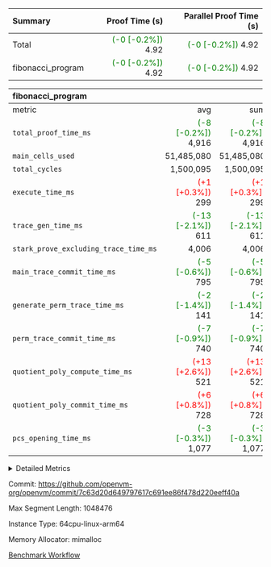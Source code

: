 | Summary | Proof Time (s) | Parallel Proof Time (s) |
|:---|---:|---:|
| Total | <span style='color: green'>(-0 [-0.2%])</span> 4.92 | <span style='color: green'>(-0 [-0.2%])</span> 4.92 |
| fibonacci_program | <span style='color: green'>(-0 [-0.2%])</span> 4.92 | <span style='color: green'>(-0 [-0.2%])</span> 4.92 |


| fibonacci_program |||||
|:---|---:|---:|---:|---:|
|metric|avg|sum|max|min|
| `total_proof_time_ms ` | <span style='color: green'>(-8 [-0.2%])</span> 4,916 | <span style='color: green'>(-8 [-0.2%])</span> 4,916 | <span style='color: green'>(-8 [-0.2%])</span> 4,916 | <span style='color: green'>(-8 [-0.2%])</span> 4,916 |
| `main_cells_used     ` |  51,485,080 |  51,485,080 |  51,485,080 |  51,485,080 |
| `total_cycles        ` |  1,500,095 |  1,500,095 |  1,500,095 |  1,500,095 |
| `execute_time_ms     ` | <span style='color: red'>(+1 [+0.3%])</span> 299 | <span style='color: red'>(+1 [+0.3%])</span> 299 | <span style='color: red'>(+1 [+0.3%])</span> 299 | <span style='color: red'>(+1 [+0.3%])</span> 299 |
| `trace_gen_time_ms   ` | <span style='color: green'>(-13 [-2.1%])</span> 611 | <span style='color: green'>(-13 [-2.1%])</span> 611 | <span style='color: green'>(-13 [-2.1%])</span> 611 | <span style='color: green'>(-13 [-2.1%])</span> 611 |
| `stark_prove_excluding_trace_time_ms` |  4,006 |  4,006 |  4,006 |  4,006 |
| `main_trace_commit_time_ms` | <span style='color: green'>(-5 [-0.6%])</span> 795 | <span style='color: green'>(-5 [-0.6%])</span> 795 | <span style='color: green'>(-5 [-0.6%])</span> 795 | <span style='color: green'>(-5 [-0.6%])</span> 795 |
| `generate_perm_trace_time_ms` | <span style='color: green'>(-2 [-1.4%])</span> 141 | <span style='color: green'>(-2 [-1.4%])</span> 141 | <span style='color: green'>(-2 [-1.4%])</span> 141 | <span style='color: green'>(-2 [-1.4%])</span> 141 |
| `perm_trace_commit_time_ms` | <span style='color: green'>(-7 [-0.9%])</span> 740 | <span style='color: green'>(-7 [-0.9%])</span> 740 | <span style='color: green'>(-7 [-0.9%])</span> 740 | <span style='color: green'>(-7 [-0.9%])</span> 740 |
| `quotient_poly_compute_time_ms` | <span style='color: red'>(+13 [+2.6%])</span> 521 | <span style='color: red'>(+13 [+2.6%])</span> 521 | <span style='color: red'>(+13 [+2.6%])</span> 521 | <span style='color: red'>(+13 [+2.6%])</span> 521 |
| `quotient_poly_commit_time_ms` | <span style='color: red'>(+6 [+0.8%])</span> 728 | <span style='color: red'>(+6 [+0.8%])</span> 728 | <span style='color: red'>(+6 [+0.8%])</span> 728 | <span style='color: red'>(+6 [+0.8%])</span> 728 |
| `pcs_opening_time_ms ` | <span style='color: green'>(-3 [-0.3%])</span> 1,077 | <span style='color: green'>(-3 [-0.3%])</span> 1,077 | <span style='color: green'>(-3 [-0.3%])</span> 1,077 | <span style='color: green'>(-3 [-0.3%])</span> 1,077 |



<details>
<summary>Detailed Metrics</summary>

| group | num_segments | keygen_time_ms | commit_exe_time_ms |
| --- | --- | --- | --- |
| fibonacci_program | 1 | 396 | 5 | 

| group | air_name | quotient_deg | interactions | constraints |
| --- | --- | --- | --- | --- |
| fibonacci_program | AccessAdapterAir<16> | 4 | 5 | 11 | 
| fibonacci_program | AccessAdapterAir<2> | 4 | 5 | 11 | 
| fibonacci_program | AccessAdapterAir<32> | 4 | 5 | 11 | 
| fibonacci_program | AccessAdapterAir<4> | 4 | 5 | 11 | 
| fibonacci_program | AccessAdapterAir<64> | 4 | 5 | 11 | 
| fibonacci_program | AccessAdapterAir<8> | 4 | 5 | 11 | 
| fibonacci_program | BitwiseOperationLookupAir<8> | 2 | 2 | 4 | 
| fibonacci_program | MemoryMerkleAir<8> | 4 | 4 | 38 | 
| fibonacci_program | PersistentBoundaryAir<8> | 4 | 3 | 5 | 
| fibonacci_program | PhantomAir | 4 | 3 | 4 | 
| fibonacci_program | Poseidon2PeripheryAir<BabyBearParameters>, 1> | 2 | 1 | 286 | 
| fibonacci_program | ProgramAir | 1 | 1 | 4 | 
| fibonacci_program | RangeTupleCheckerAir<2> | 1 | 1 | 4 | 
| fibonacci_program | Rv32HintStoreAir | 4 | 19 | 21 | 
| fibonacci_program | VariableRangeCheckerAir | 1 | 1 | 4 | 
| fibonacci_program | VmAirWrapper<Rv32BaseAluAdapterAir, BaseAluCoreAir<4, 8> | 4 | 19 | 30 | 
| fibonacci_program | VmAirWrapper<Rv32BaseAluAdapterAir, LessThanCoreAir<4, 8> | 4 | 17 | 35 | 
| fibonacci_program | VmAirWrapper<Rv32BaseAluAdapterAir, ShiftCoreAir<4, 8> | 4 | 23 | 84 | 
| fibonacci_program | VmAirWrapper<Rv32BranchAdapterAir, BranchEqualCoreAir<4> | 4 | 11 | 17 | 
| fibonacci_program | VmAirWrapper<Rv32BranchAdapterAir, BranchLessThanCoreAir<4, 8> | 4 | 13 | 32 | 
| fibonacci_program | VmAirWrapper<Rv32CondRdWriteAdapterAir, Rv32JalLuiCoreAir> | 4 | 10 | 15 | 
| fibonacci_program | VmAirWrapper<Rv32JalrAdapterAir, Rv32JalrCoreAir> | 4 | 16 | 16 | 
| fibonacci_program | VmAirWrapper<Rv32LoadStoreAdapterAir, LoadSignExtendCoreAir<4, 8> | 4 | 18 | 21 | 
| fibonacci_program | VmAirWrapper<Rv32LoadStoreAdapterAir, LoadStoreCoreAir<4> | 4 | 17 | 27 | 
| fibonacci_program | VmAirWrapper<Rv32MultAdapterAir, DivRemCoreAir<4, 8> | 4 | 25 | 72 | 
| fibonacci_program | VmAirWrapper<Rv32MultAdapterAir, MulHCoreAir<4, 8> | 4 | 24 | 23 | 
| fibonacci_program | VmAirWrapper<Rv32MultAdapterAir, MultiplicationCoreAir<4, 8> | 4 | 19 | 13 | 
| fibonacci_program | VmAirWrapper<Rv32RdWriteAdapterAir, Rv32AuipcCoreAir> | 4 | 11 | 12 | 
| fibonacci_program | VmConnectorAir | 4 | 3 | 8 | 

| group | air_name | segment | rows | prep_cols | perm_cols | main_cols | cells |
| --- | --- | --- | --- | --- | --- | --- | --- |
| fibonacci_program | AccessAdapterAir<8> | 0 | 32 |  | 12 | 17 | 928 | 
| fibonacci_program | BitwiseOperationLookupAir<8> | 0 | 65,536 | 3 | 8 | 2 | 655,360 | 
| fibonacci_program | MemoryMerkleAir<8> | 0 | 256 |  | 12 | 32 | 11,264 | 
| fibonacci_program | PersistentBoundaryAir<8> | 0 | 32 |  | 8 | 20 | 896 | 
| fibonacci_program | PhantomAir | 0 | 2 |  | 8 | 6 | 28 | 
| fibonacci_program | Poseidon2PeripheryAir<BabyBearParameters>, 1> | 0 | 256 |  | 8 | 300 | 78,848 | 
| fibonacci_program | ProgramAir | 0 | 4,096 |  | 8 | 10 | 73,728 | 
| fibonacci_program | RangeTupleCheckerAir<2> | 0 | 524,288 | 2 | 8 | 1 | 4,718,592 | 
| fibonacci_program | Rv32HintStoreAir | 0 | 4 |  | 24 | 32 | 224 | 
| fibonacci_program | VariableRangeCheckerAir | 0 | 262,144 | 2 | 8 | 1 | 2,359,296 | 
| fibonacci_program | VmAirWrapper<Rv32BaseAluAdapterAir, BaseAluCoreAir<4, 8> | 0 | 1,048,576 |  | 28 | 36 | 67,108,864 | 
| fibonacci_program | VmAirWrapper<Rv32BaseAluAdapterAir, LessThanCoreAir<4, 8> | 0 | 524,288 |  | 24 | 37 | 31,981,568 | 
| fibonacci_program | VmAirWrapper<Rv32BranchAdapterAir, BranchEqualCoreAir<4> | 0 | 262,144 |  | 16 | 26 | 11,010,048 | 
| fibonacci_program | VmAirWrapper<Rv32BranchAdapterAir, BranchLessThanCoreAir<4, 8> | 0 | 4 |  | 20 | 32 | 208 | 
| fibonacci_program | VmAirWrapper<Rv32CondRdWriteAdapterAir, Rv32JalLuiCoreAir> | 0 | 131,072 |  | 16 | 18 | 4,456,448 | 
| fibonacci_program | VmAirWrapper<Rv32JalrAdapterAir, Rv32JalrCoreAir> | 0 | 16 |  | 20 | 28 | 768 | 
| fibonacci_program | VmAirWrapper<Rv32LoadStoreAdapterAir, LoadStoreCoreAir<4> | 0 | 16 |  | 28 | 40 | 1,088 | 
| fibonacci_program | VmAirWrapper<Rv32RdWriteAdapterAir, Rv32AuipcCoreAir> | 0 | 8 |  | 16 | 21 | 296 | 
| fibonacci_program | VmConnectorAir | 0 | 2 | 1 | 8 | 4 | 24 | 

| group | segment | trace_gen_time_ms | total_proof_time_ms | total_cycles | total_cells | stark_prove_excluding_trace_time_ms | quotient_poly_compute_time_ms | quotient_poly_commit_time_ms | perm_trace_commit_time_ms | pcs_opening_time_ms | main_trace_commit_time_ms | main_cells_used | generate_perm_trace_time_ms | execute_time_ms |
| --- | --- | --- | --- | --- | --- | --- | --- | --- | --- | --- | --- | --- | --- | --- |
| fibonacci_program | 0 | 611 | 4,916 | 1,500,095 | 122,458,476 | 4,006 | 521 | 728 | 740 | 1,077 | 795 | 51,485,080 | 141 | 299 | 

</details>


Commit: https://github.com/openvm-org/openvm/commit/7c63d20d649797617c691ee86f478d220eeff40a

Max Segment Length: 1048476

Instance Type: 64cpu-linux-arm64

Memory Allocator: mimalloc

[Benchmark Workflow](https://github.com/openvm-org/openvm/actions/runs/13579185533)
